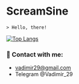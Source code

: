 ﻿# ScreamSine
```
> Hello, there! 
```
[![Top Langs](https://github-readme-stats.vercel.app/api/top-langs/?username=screamsine&layout)](https://github.com/screamsine/github-readme-stats)

### :bell: Contact with me:
* vadimir29@gmail.com
* Telegram @Vadimir_29
